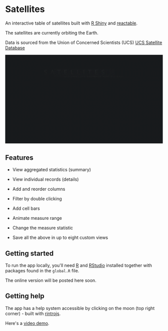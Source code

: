 # Satellites

An interactive table of satellites built with [R Shiny](https://github.com/rstudio/shiny) and [reactable](https://glin.github.io/reactable/).

The satellites are currently orbiting the Earth. 

Data is sourced from the Union of Concerned Scientists (UCS) [UCS Satellite Database](https://www.ucsusa.org/resources/satellite-database)

![](www/satellites.gif)

## Features

- View aggregated statistics (summary)

- View individual records (details)

- Add and reorder columns

- Filter by double clicking

- Add cell bars

- Animate measure range

- Change the measure statistic

- Save all the above in up to eight custom views

## Getting started

To run the app locally, you'll need [R](https://cran.r-project.org/) and [RStudio](https://www.rstudio.com/products/rstudio/) installed together with packages found in the `global.R` file.

The online version will be posted here soon.

## Getting help

The app has a help system accessible by clicking on the moon (top right corner) - built with [rintrojs](https://github.com/carlganz/rintrojs).

Here's a [video demo](https://youtu.be/eA5F2t-BBwg). 
